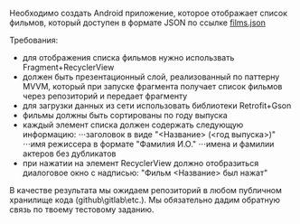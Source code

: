 Необходимо создать Android приложение, которое отображает список фильмов, который доступен в формате JSON по ссылке [films.json](https://raw.githubusercontent.com/constanta-android-dev/intership-wellcome-task/main/films.json)

Требования:
- для отображения списка фильмов нужно использвать Fragment+RecyclerView
- должен быть презентационный слой, реализованный по паттерну MVVM, который при запуске фрагмента получает список фильмов через репозиторий и передает фрагменту
- для загрузки данных из сети использовать библиотеки Retrofit+Gson
- фильмы должны быть сортированы по году выпуска
- каждый элемент списка должен содержать следующую информацию:
⋅⋅⋅заголовок в виде "<Название> (<год выпуска>)"
⋅⋅⋅имя режиссера в формате "Фамилия И.О."
⋅⋅⋅имена и фамилии актеров без дубликатов
- при нажатии на элемент RecyclerView должно отобразиться диалоговое окно с надписью: "Фильм <Название> был нажат"

В качестве результата мы ожидаем репозиторий в любом публичном хранилище кода (github\gitlab\etc.). Мы обязательно дадим обратную связь по твоему тестовому заданию.
